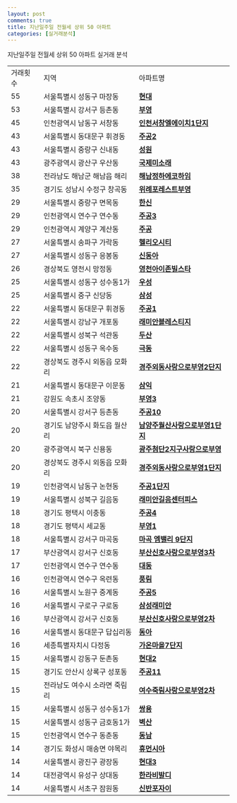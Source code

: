 ```yaml
---
layout: post
comments: true
title: 지난일주일 전월세 상위 50 아파트
categories: [실거래분석]
---
```


지난일주일 전월세 상위 50 아파트 실거래 분석

<table>
  <tr>
    <td>거래횟수</td>
    <td>지역</td>
    <td>아파트명</td>
  </tr>

  <tr>
    <td>55</td>
    <td>서울특별시 성동구 마장동</td>
    <td colspan="4" style="font-weight: bold;"><a href="https://search.naver.com/search.naver?query=마장동 현대">현대</a></td>
  </tr>

  <tr>
    <td>53</td>
    <td>서울특별시 강서구 등촌동</td>
    <td colspan="4" style="font-weight: bold;"><a href="https://search.naver.com/search.naver?query=등촌동 부영">부영</a></td>
  </tr>

  <tr>
    <td>45</td>
    <td>인천광역시 남동구 서창동</td>
    <td colspan="4" style="font-weight: bold;"><a href="https://search.naver.com/search.naver?query=서창동 인천서창엘에이치1단지">인천서창엘에이치1단지</a></td>
  </tr>

  <tr>
    <td>43</td>
    <td>서울특별시 동대문구 휘경동</td>
    <td colspan="4" style="font-weight: bold;"><a href="https://search.naver.com/search.naver?query=휘경동 주공2">주공2</a></td>
  </tr>

  <tr>
    <td>43</td>
    <td>서울특별시 중랑구 신내동</td>
    <td colspan="4" style="font-weight: bold;"><a href="https://search.naver.com/search.naver?query=신내동 성원">성원</a></td>
  </tr>

  <tr>
    <td>43</td>
    <td>광주광역시 광산구 우산동</td>
    <td colspan="4" style="font-weight: bold;"><a href="https://search.naver.com/search.naver?query=우산동 국제미소래">국제미소래</a></td>
  </tr>

  <tr>
    <td>38</td>
    <td>전라남도 해남군 해남읍 해리</td>
    <td colspan="4" style="font-weight: bold;"><a href="https://search.naver.com/search.naver?query=해남읍 해리 해남정하에코하임">해남정하에코하임</a></td>
  </tr>

  <tr>
    <td>35</td>
    <td>경기도 성남시 수정구 창곡동</td>
    <td colspan="4" style="font-weight: bold;"><a href="https://search.naver.com/search.naver?query=창곡동 위례포레스트부영">위례포레스트부영</a></td>
  </tr>

  <tr>
    <td>29</td>
    <td>서울특별시 중랑구 면목동</td>
    <td colspan="4" style="font-weight: bold;"><a href="https://search.naver.com/search.naver?query=면목동 한신">한신</a></td>
  </tr>

  <tr>
    <td>29</td>
    <td>인천광역시 연수구 연수동</td>
    <td colspan="4" style="font-weight: bold;"><a href="https://search.naver.com/search.naver?query=연수동 주공3">주공3</a></td>
  </tr>

  <tr>
    <td>29</td>
    <td>인천광역시 계양구 계산동</td>
    <td colspan="4" style="font-weight: bold;"><a href="https://search.naver.com/search.naver?query=계산동 주공">주공</a></td>
  </tr>

  <tr>
    <td>27</td>
    <td>서울특별시 송파구 가락동</td>
    <td colspan="4" style="font-weight: bold;"><a href="https://search.naver.com/search.naver?query=가락동 헬리오시티">헬리오시티</a></td>
  </tr>

  <tr>
    <td>27</td>
    <td>서울특별시 성동구 응봉동</td>
    <td colspan="4" style="font-weight: bold;"><a href="https://search.naver.com/search.naver?query=응봉동 신동아">신동아</a></td>
  </tr>

  <tr>
    <td>26</td>
    <td>경상북도 영천시 망정동</td>
    <td colspan="4" style="font-weight: bold;"><a href="https://search.naver.com/search.naver?query=망정동 영천아이존빌스타">영천아이존빌스타</a></td>
  </tr>

  <tr>
    <td>25</td>
    <td>서울특별시 성동구 성수동1가</td>
    <td colspan="4" style="font-weight: bold;"><a href="https://search.naver.com/search.naver?query=성수동1가 우성">우성</a></td>
  </tr>

  <tr>
    <td>25</td>
    <td>서울특별시 중구 신당동</td>
    <td colspan="4" style="font-weight: bold;"><a href="https://search.naver.com/search.naver?query=신당동 삼성">삼성</a></td>
  </tr>

  <tr>
    <td>22</td>
    <td>서울특별시 동대문구 휘경동</td>
    <td colspan="4" style="font-weight: bold;"><a href="https://search.naver.com/search.naver?query=휘경동 주공1">주공1</a></td>
  </tr>

  <tr>
    <td>22</td>
    <td>서울특별시 강남구 개포동</td>
    <td colspan="4" style="font-weight: bold;"><a href="https://search.naver.com/search.naver?query=개포동 래미안블레스티지">래미안블레스티지</a></td>
  </tr>

  <tr>
    <td>22</td>
    <td>서울특별시 성북구 석관동</td>
    <td colspan="4" style="font-weight: bold;"><a href="https://search.naver.com/search.naver?query=석관동 두산">두산</a></td>
  </tr>

  <tr>
    <td>22</td>
    <td>서울특별시 성동구 옥수동</td>
    <td colspan="4" style="font-weight: bold;"><a href="https://search.naver.com/search.naver?query=옥수동 극동">극동</a></td>
  </tr>

  <tr>
    <td>22</td>
    <td>경상북도 경주시 외동읍 모화리</td>
    <td colspan="4" style="font-weight: bold;"><a href="https://search.naver.com/search.naver?query=외동읍 모화리 경주외동사랑으로부영2단지">경주외동사랑으로부영2단지</a></td>
  </tr>

  <tr>
    <td>21</td>
    <td>서울특별시 동대문구 이문동</td>
    <td colspan="4" style="font-weight: bold;"><a href="https://search.naver.com/search.naver?query=이문동 삼익">삼익</a></td>
  </tr>

  <tr>
    <td>21</td>
    <td>강원도 속초시 조양동</td>
    <td colspan="4" style="font-weight: bold;"><a href="https://search.naver.com/search.naver?query=조양동 부영3">부영3</a></td>
  </tr>

  <tr>
    <td>20</td>
    <td>서울특별시 강서구 등촌동</td>
    <td colspan="4" style="font-weight: bold;"><a href="https://search.naver.com/search.naver?query=등촌동 주공10">주공10</a></td>
  </tr>

  <tr>
    <td>20</td>
    <td>경기도 남양주시 화도읍 월산리</td>
    <td colspan="4" style="font-weight: bold;"><a href="https://search.naver.com/search.naver?query=화도읍 월산리 남양주월산사랑으로부영1단지">남양주월산사랑으로부영1단지</a></td>
  </tr>

  <tr>
    <td>20</td>
    <td>광주광역시 북구 신용동</td>
    <td colspan="4" style="font-weight: bold;"><a href="https://search.naver.com/search.naver?query=신용동 광주첨단2지구사랑으로부영">광주첨단2지구사랑으로부영</a></td>
  </tr>

  <tr>
    <td>20</td>
    <td>경상북도 경주시 외동읍 모화리</td>
    <td colspan="4" style="font-weight: bold;"><a href="https://search.naver.com/search.naver?query=외동읍 모화리 경주외동사랑으로부영1단지">경주외동사랑으로부영1단지</a></td>
  </tr>

  <tr>
    <td>19</td>
    <td>인천광역시 남동구 논현동</td>
    <td colspan="4" style="font-weight: bold;"><a href="https://search.naver.com/search.naver?query=논현동 주공1단지">주공1단지</a></td>
  </tr>

  <tr>
    <td>19</td>
    <td>서울특별시 성북구 길음동</td>
    <td colspan="4" style="font-weight: bold;"><a href="https://search.naver.com/search.naver?query=길음동 래미안길음센터피스">래미안길음센터피스</a></td>
  </tr>

  <tr>
    <td>18</td>
    <td>경기도 평택시 이충동</td>
    <td colspan="4" style="font-weight: bold;"><a href="https://search.naver.com/search.naver?query=이충동 주공4">주공4</a></td>
  </tr>

  <tr>
    <td>18</td>
    <td>경기도 평택시 세교동</td>
    <td colspan="4" style="font-weight: bold;"><a href="https://search.naver.com/search.naver?query=세교동 부영1">부영1</a></td>
  </tr>

  <tr>
    <td>18</td>
    <td>서울특별시 강서구 마곡동</td>
    <td colspan="4" style="font-weight: bold;"><a href="https://search.naver.com/search.naver?query=마곡동 마곡 엠밸리 9단지">마곡 엠밸리 9단지</a></td>
  </tr>

  <tr>
    <td>17</td>
    <td>부산광역시 강서구 신호동</td>
    <td colspan="4" style="font-weight: bold;"><a href="https://search.naver.com/search.naver?query=신호동 부산신호사랑으로부영3차">부산신호사랑으로부영3차</a></td>
  </tr>

  <tr>
    <td>17</td>
    <td>인천광역시 연수구 연수동</td>
    <td colspan="4" style="font-weight: bold;"><a href="https://search.naver.com/search.naver?query=연수동 대동">대동</a></td>
  </tr>

  <tr>
    <td>16</td>
    <td>인천광역시 연수구 옥련동</td>
    <td colspan="4" style="font-weight: bold;"><a href="https://search.naver.com/search.naver?query=옥련동 풍림">풍림</a></td>
  </tr>

  <tr>
    <td>16</td>
    <td>서울특별시 노원구 중계동</td>
    <td colspan="4" style="font-weight: bold;"><a href="https://search.naver.com/search.naver?query=중계동 주공5">주공5</a></td>
  </tr>

  <tr>
    <td>16</td>
    <td>서울특별시 구로구 구로동</td>
    <td colspan="4" style="font-weight: bold;"><a href="https://search.naver.com/search.naver?query=구로동 삼성래미안">삼성래미안</a></td>
  </tr>

  <tr>
    <td>16</td>
    <td>부산광역시 강서구 신호동</td>
    <td colspan="4" style="font-weight: bold;"><a href="https://search.naver.com/search.naver?query=신호동 부산신호사랑으로부영2차">부산신호사랑으로부영2차</a></td>
  </tr>

  <tr>
    <td>16</td>
    <td>서울특별시 동대문구 답십리동</td>
    <td colspan="4" style="font-weight: bold;"><a href="https://search.naver.com/search.naver?query=답십리동 동아">동아</a></td>
  </tr>

  <tr>
    <td>16</td>
    <td>세종특별자치시 다정동</td>
    <td colspan="4" style="font-weight: bold;"><a href="https://search.naver.com/search.naver?query=다정동 가온마을7단지">가온마을7단지</a></td>
  </tr>

  <tr>
    <td>15</td>
    <td>서울특별시 강동구 둔촌동</td>
    <td colspan="4" style="font-weight: bold;"><a href="https://search.naver.com/search.naver?query=둔촌동 현대2">현대2</a></td>
  </tr>

  <tr>
    <td>15</td>
    <td>경기도 안산시 상록구 성포동</td>
    <td colspan="4" style="font-weight: bold;"><a href="https://search.naver.com/search.naver?query=성포동 주공11">주공11</a></td>
  </tr>

  <tr>
    <td>15</td>
    <td>전라남도 여수시 소라면 죽림리</td>
    <td colspan="4" style="font-weight: bold;"><a href="https://search.naver.com/search.naver?query=소라면 죽림리 여수죽림사랑으로부영2차">여수죽림사랑으로부영2차</a></td>
  </tr>

  <tr>
    <td>15</td>
    <td>서울특별시 성동구 성수동1가</td>
    <td colspan="4" style="font-weight: bold;"><a href="https://search.naver.com/search.naver?query=성수동1가 쌍용">쌍용</a></td>
  </tr>

  <tr>
    <td>15</td>
    <td>서울특별시 성동구 금호동1가</td>
    <td colspan="4" style="font-weight: bold;"><a href="https://search.naver.com/search.naver?query=금호동1가 벽산">벽산</a></td>
  </tr>

  <tr>
    <td>15</td>
    <td>인천광역시 연수구 동춘동</td>
    <td colspan="4" style="font-weight: bold;"><a href="https://search.naver.com/search.naver?query=동춘동 동남">동남</a></td>
  </tr>

  <tr>
    <td>14</td>
    <td>경기도 화성시 매송면 야목리</td>
    <td colspan="4" style="font-weight: bold;"><a href="https://search.naver.com/search.naver?query=매송면 야목리 휴먼시아">휴먼시아</a></td>
  </tr>

  <tr>
    <td>14</td>
    <td>서울특별시 광진구 광장동</td>
    <td colspan="4" style="font-weight: bold;"><a href="https://search.naver.com/search.naver?query=광장동 현대3">현대3</a></td>
  </tr>

  <tr>
    <td>14</td>
    <td>대전광역시 유성구 상대동</td>
    <td colspan="4" style="font-weight: bold;"><a href="https://search.naver.com/search.naver?query=상대동 한라비발디">한라비발디</a></td>
  </tr>

  <tr>
    <td>14</td>
    <td>서울특별시 서초구 잠원동</td>
    <td colspan="4" style="font-weight: bold;"><a href="https://search.naver.com/search.naver?query=잠원동 신반포자이">신반포자이</a></td>
  </tr>

</table>
